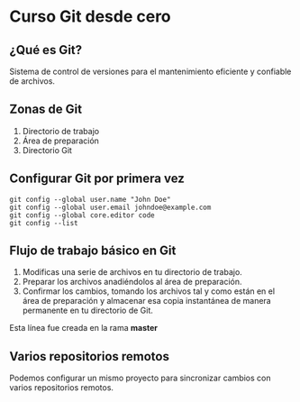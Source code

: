 # Curso Git desde cero

## ¿Qué es Git?

Sistema de control de versiones para el mantenimiento eficiente y confiable de archivos.


## Zonas de Git

1. Directorio de trabajo
2. Área de preparación
3. Directorio Git


## Configurar Git por primera vez

```
git config --global user.name "John Doe"
git config --global user.email johndoe@example.com
git config --global core.editor code
git config --list
```

## Flujo de trabajo básico en Git

1. Modificas una serie de archivos en tu directorio de trabajo.
2. Preparar los archivos anadiéndolos al área de preparación.
3. Confirmar los cambios, tomando los archivos tal y como están en el área de preparación y almacenar esa copia instantánea de manera permanente en tu directorio de Git.


Esta línea fue creada en la rama **master**


## Varios repositorios remotos

Podemos configurar un mismo proyecto para sincronizar cambios con varios repositorios remotos.